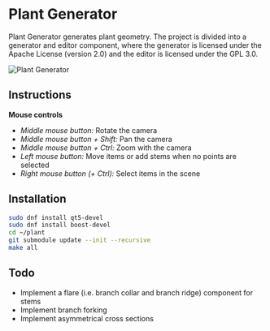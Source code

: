 # Plant Generator

Plant Generator generates plant geometry. The project is divided into a generator and editor component, where the generator is licensed under the Apache License (version 2.0) and the editor is licensed under the GPL 3.0.

![Plant Generator](https://www.fcreyf.com/static/pg.png)

## Instructions

__Mouse controls__
- _Middle mouse button:_ Rotate the camera
- _Middle mouse button + Shift:_ Pan the camera
- _Middle mouse button + Ctrl:_ Zoom with the camera
- _Left mouse button:_ Move items or add stems when no points are selected
- _Right mouse button (+ Ctrl):_ Select items in the scene

## Installation

```sh
sudo dnf install qt5-devel
sudo dnf install boost-devel
cd ~/plant
git submodule update --init --recursive
make all
```

## Todo
- Implement a flare (i.e. branch collar and branch ridge) component for stems
- Implement branch forking
- Implement asymmetrical cross sections
